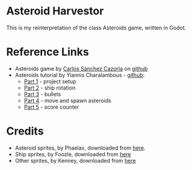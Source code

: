 # Asteroid Harvestor

This is my reinterpretation of the class Asteroids game, written in Godot.


# Reference Links

* Asteroids game by [Carlos Sánchez Cazorla](https://github.com/cscazorla) on [github](https://github.com/cscazorla/godot-asteroids/tree/master)
* Asteroids tutorial by Yiannis Charalambous - [github](https://github.com/Yiannis128/godot-asteroids/tree/part-5):
    * [Part 1](https://yiannis-charalambous.com/articles/godot-asteroids/godot-asteroids-01.html) - project setup
    * [Part 2](https://yiannis-charalambous.com/articles/godot-asteroids/godot-asteroids-02.html) - ship rotation
    * [Part 3](https://yiannis-charalambous.com/articles/godot-asteroids/godot-asteroids-03.html) - bullets
    * [Part 4](https://yiannis-charalambous.com/articles/godot-asteroids/godot-asteroids-04.html) - move and spawn asteroids
    * [Part 5](https://yiannis-charalambous.com/articles/godot-asteroids/godot-asteroids-05.html) - score counter


# Credits

* Asteroid sprites, by Phaelax, downloaded from [here](https://forum.thegamecreators.com/thread/209786).
* Ship sprites, by Foozle, downloaded from [here](https://foozlecc.itch.io/void-main-ship)
* Other sprites, by Kenney, downloaded from [here](https://kenney.nl/assets/space-shooter-redux)

